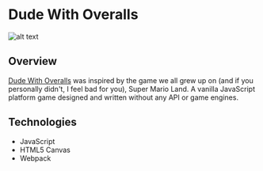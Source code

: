 # Dude With Overalls
   ![alt text](https://github.com/yardenroee/yardenroee.github.io/blob/master/images/pic02.jpg)
## Overview
[Dude With Overalls](https://yardenroee.com/dudeWithOveralls/) was inspired by the game we all grew up on (and if you          personally didn't, I feel bad for you), Super Mario Land. A vanilla JavaScript platform game designed and written without      any API or game engines.  

## Technologies
   * JavaScript
   * HTML5 Canvas
   * Webpack 
